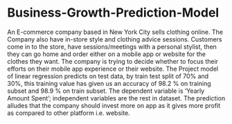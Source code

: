 # Business-Growth-Prediction-Model
An E-commerce company based in New York City sells clothing online.
The Company also have in-store style and clothing advice sessions. Customers
come in to the store, have sessions/meetings with a personal stylist, then they
can go home and order either on a mobile app or website for the clothes they
want. The company is trying to decide whether to focus their efforts on their
mobile app experience or their website.
The Project model of linear regression predicts on test data, by train test
split of 70% and 30%, this training value has given us an accuracy of 98.2 % on
training subset and 98.9 % on train subset. The dependent variable is ‘Yearly
Amount Spent’; independent variables are the rest in dataset. The prediction
alludes that the company should invest more on app as it gives more profit as
compared to other platform i.e. website.
